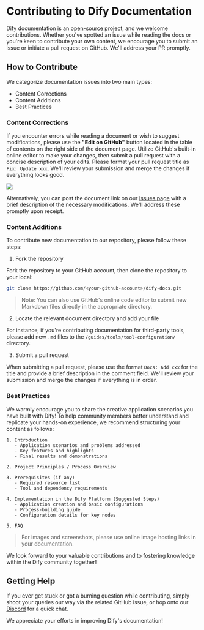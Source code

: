 # Contributing to Dify Documentation

Dify documentation is an [open-source project](https://github.com/langgenius/dify-docs), and we welcome contributions. Whether you've spotted an issue while reading the docs or you're keen to contribute your own content, we encourage you to submit an issue or initiate a pull request on GitHub. We'll address your PR promptly.

## How to Contribute

We categorize documentation issues into two main types:

* Content Corrections
* Content Additions
* Best Practices

### Content Corrections

If you encounter errors while reading a document or wish to suggest modifications, please use the **"Edit on GitHub"** button located in the table of contents on the right side of the document page. Utilize GitHub's built-in online editor to make your changes, then submit a pull request with a concise description of your edits. Please format your pull request title as `Fix: Update xxx`. We'll review your submission and merge the changes if everything looks good.

![](https://assets-docs.dify.ai/dify-enterprise-mintlify/en/community/29a6fe7b317ddb667cb3a58a8fdc4c56.png)

Alternatively, you can post the document link on our [Issues page](https://github.com/langgenius/dify-docs/issues) with a brief description of the necessary modifications. We'll address these promptly upon receipt.

### Content Additions

To contribute new documentation to our repository, please follow these steps:

1. Fork the repository

Fork the repository to your GitHub account, then clone the repository to your local:

```bash
git clone https://github.com/<your-github-account>/dify-docs.git
```

> Note: You can also use GitHub's online code editor to submit new Markdown files directly in the appropriate directory.

2. Locate the relevant document directory and add your file

For instance, if you're contributing documentation for third-party tools, please add new `.md` files to the `/guides/tools/tool-configuration/` directory.

3. Submit a pull request

When submitting a pull request, please use the format `Docs: Add xxx` for the title and provide a brief description in the comment field. We'll review your submission and merge the changes if everything is in order.

### Best Practices

We warmly encourage you to share the creative application scenarios you have built with Dify! To help community members better understand and replicate your hands-on experience, we recommend structuring your content as follows:


```text
1. Introduction
   - Application scenarios and problems addressed
   - Key features and highlights
   - Final results and demonstrations

2. Project Principles / Process Overview

3. Prerequisites (if any)
   - Required resource list
   - Tool and dependency requirements

4. Implementation in the Dify Platform (Suggested Steps)
   - Application creation and basic configurations
   - Process-building guide
   - Configuration details for key nodes

5. FAQ
```

> For images and screenshots, please use online image hosting links in your documentation.

We look forward to your valuable contributions and to fostering knowledge within the Dify community together!

## Getting Help

If you ever get stuck or got a burning question while contributing, simply shoot your queries our way via the related GitHub issue, or hop onto our [Discord](https://discord.com/invite/8Tpq4AcN9c) for a quick chat.

We appreciate your efforts in improving Dify's documentation!
